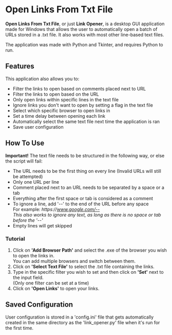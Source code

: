 # Open Links From Txt File

**Open Links From Txt File**, or just **Link Opener**, is a desktop GUI application made for Windows that allows the user to automatically open a batch of URLs stored in a .txt file. It also works with most other line-based text files. 

The application was made with Python and Tkinter, and requires Python to run.

## Features

This application also allows you to:

- Filter the links to open based on comments placed next to URL
- Filter the links to open based on the URL
- Only open links within specific lines in the text file
- Ignore links you don't want to open by setting a flag in the text file
- Select which specific browser to open links in
- Set a time delay between opening each link
- Automatically select the same text file next time the application is ran
- Save user configuration

## How To Use

**Important!** The text file needs to be structured in the following way, or else the script will fail:

- The URL needs to be the first thing on every line (Invalid URLs will still be attempted)
- Only one URL per line
- Comment placed next to an URL needs to be separated by a space or a tab
- Everything after the first space or tab is considered as a comment
- To ignore a line, add '--' to the end of the URL before any space<br>
  For example: *ht<span>tps://www.google.com/--* <br>
  *This also works to ignore any text, as long as there is no space or tab before the '--'*
- Empty lines will get skipped

### Tutorial
1. Click on **'Add Browser Path'** and select the .exe of the browser you wish to open the links in. <br>
You can add multiple browsers and switch between them.
2. Click on **'Select Text File'** to select the .txt file containing the links.
3. Type in the specific filter you wish to set and then click on **'Set'** next to the input field. <br>
(Only one filter can be set at a time)
4. Click on **'Open Links'** to open your links.
## Saved Configuration

User configuration is stored in a 'config.ini' file that gets automatically created in the same directory as the 'link_opener.py' file when it's run for the first time.